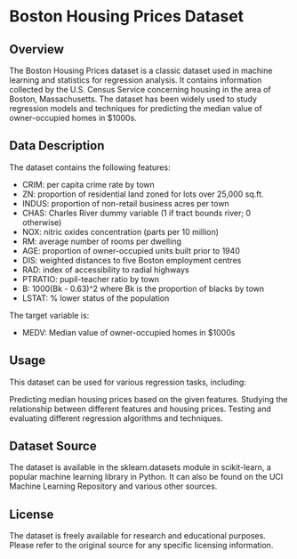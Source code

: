 # Boston Housing Prices Dataset
## Overview
The Boston Housing Prices dataset is a classic dataset used in machine learning and statistics for regression analysis. It contains information collected by the U.S. Census Service concerning housing in the area of Boston, Massachusetts. The dataset has been widely used to study regression models and techniques for predicting the median value of owner-occupied homes in $1000s.

## Data Description
The dataset contains the following features:

* CRIM: per capita crime rate by town
* ZN: proportion of residential land zoned for lots over 25,000 sq.ft.
* INDUS: proportion of non-retail business acres per town
* CHAS: Charles River dummy variable (1 if tract bounds river; 0 otherwise)
* NOX: nitric oxides concentration (parts per 10 million)
* RM: average number of rooms per dwelling
* AGE: proportion of owner-occupied units built prior to 1940
* DIS: weighted distances to five Boston employment centres
* RAD: index of accessibility to radial highways
* PTRATIO: pupil-teacher ratio by town
* B: 1000(Bk - 0.63)^2 where Bk is the proportion of blacks by town
* LSTAT: % lower status of the population

The target variable is:
* MEDV: Median value of owner-occupied homes in $1000s

## Usage
This dataset can be used for various regression tasks, including:

Predicting median housing prices based on the given features.
Studying the relationship between different features and housing prices.
Testing and evaluating different regression algorithms and techniques.
## Dataset Source
The dataset is available in the sklearn.datasets module in scikit-learn, a popular machine learning library in Python. It can also be found on the UCI Machine Learning Repository and various other sources.

## License
The dataset is freely available for research and educational purposes. Please refer to the original source for any specific licensing information.

